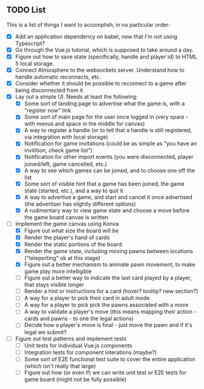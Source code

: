 ## TODO List

This is a list of things I want to accomplish, in no particular order:

- [x] Add an application dependency on babel, now that I'm not using Typescript?
- [x] Go through the Vue.js tutorial, which is supposed to take around a day.
- [x] Figure out how to save state (specifically, handle and player id) to HTML 5 local storage.
- [x] Connect Atmosphere to the websockets server.  Understand how to handle automatic reconnects, etc.
- [x] Consider whether it should be possible to reconnect to a game after being disconnected from it
- [x] Lay out a simple UI.  Needs at least the following:
   - [x] Some sort of landing page to advertise what the game is, with a "register now" link
   - [x] Some sort of main page for the user once logged in (very spare - with menus and space in the middle for canvas)
   - [x] A way to register a handle (or to tell that a handle is still registered, via integration with local storage)
   - [x] Notification for game invitations (could be as simple as "you have an invitition, check game list")
   - [x] Notification for other import events (you were disconnected, player joined/left, game cancelled, etc.)
   - [x] A way to see which games can be joined, and to choose one off the list
   - [x] Some sort of visible hint that a game has been joined, the game state (started, etc.), and a way to quit it
   - [x] A way to advertise a game, and start and cancel it once advertised (the advertiser has slightly different options)
   - [x] A rudimentary way to view game state and choose a move before the game board canvas is written
- [ ] Implement the game canvas using Konva
   - [x] Figure out what size the board will be 
   - [x] Render the player's hand of cards
   - [x] Render the static portions of the board
   - [x] Render the game state, including moving pawns between locations ("teleporting" ok at this stage)
   - [x] Figure out a better mechanism to animate pawn movement, to make game play more intelligible
   - [ ] Figure out a better way to indicate the last card played by a player, that stays visible longer
   - [ ] Render a hint or instructions for a card (hover?  tooltip?  new section?)
   - [ ] A way for a player to pick their card in adult mode
   - [ ] A way for a player to pick pick the pawns associated with a move
   - [ ] A way to validate a player's move (this means mapping their action - cards and pawns - to one the legal actions)
   - [ ] Decide how a player's move is final - just move the pawn and if it's legal we submit?
- [ ] Figure out test patterns and implement tests
   - [ ] Unit tests for individual Vue.js components
   - [ ] Integration tests for component interations (maybe?) 
   - [ ] Some sort of E2E functional test suite to cover the entire application (which isn't really that large)
   - [ ] Figure out how (or even if) we can write unit test or E2E tests for game board (might not be fully possible)

